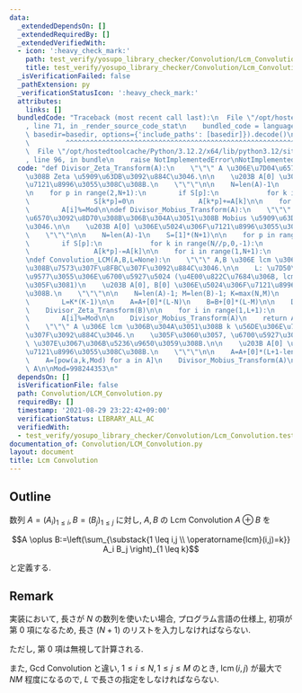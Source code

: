 ```yaml
---
data:
  _extendedDependsOn: []
  _extendedRequiredBy: []
  _extendedVerifiedWith:
  - icon: ':heavy_check_mark:'
    path: test_verify/yosupo_library_checker/Convolution/Lcm_Convolution.test.py
    title: test_verify/yosupo_library_checker/Convolution/Lcm_Convolution.test.py
  _isVerificationFailed: false
  _pathExtension: py
  _verificationStatusIcon: ':heavy_check_mark:'
  attributes:
    links: []
  bundledCode: "Traceback (most recent call last):\n  File \"/opt/hostedtoolcache/Python/3.12.2/x64/lib/python3.12/site-packages/onlinejudge_verify/documentation/build.py\"\
    , line 71, in _render_source_code_stat\n    bundled_code = language.bundle(stat.path,\
    \ basedir=basedir, options={'include_paths': [basedir]}).decode()\n          \
    \         ^^^^^^^^^^^^^^^^^^^^^^^^^^^^^^^^^^^^^^^^^^^^^^^^^^^^^^^^^^^^^^^^^^^^^^^^^^^^^^^^^\n\
    \  File \"/opt/hostedtoolcache/Python/3.12.2/x64/lib/python3.12/site-packages/onlinejudge_verify/languages/python.py\"\
    , line 96, in bundle\n    raise NotImplementedError\nNotImplementedError\n"
  code: "def Divisor_Zeta_Transform(A):\n    \"\"\" A \u306E\u7D04\u6570\u3092\u8D70\
    \u308B Zeta \u5909\u63DB\u3092\u884C\u3046.\n\n    \u203B A[0] \u306E\u5024\u306F\
    \u7121\u8996\u3055\u308C\u308B.\n    \"\"\"\n\n    N=len(A)-1\n    S=[1]*(N+1)\n\
    \n    for p in range(2,N+1):\n        if S[p]:\n            for k in range(1,N//p+1):\n\
    \                S[k*p]=0\n                A[k*p]+=A[k]\n\n    for i in range(1,N+1):\n\
    \        A[i]%=Mod\n\ndef Divisor_Mobius_Transform(A):\n    \"\"\" A \u306E\u7D04\
    \u6570\u3092\u8D70\u308B\u306B\u304A\u3051\u308B Mobius \u5909\u63DB\u3092\u884C\
    \u3046.\n\n    \u203B A[0] \u306E\u5024\u306F\u7121\u8996\u3055\u308C\u308B.\n\
    \    \"\"\"\n\n    N=len(A)-1\n    S=[1]*(N+1)\n\n    for p in range(2,N+1):\n\
    \        if S[p]:\n            for k in range(N//p,0,-1):\n                S[k*p]=0\n\
    \                A[k*p]-=A[k]\n\n    for i in range(1,N+1):\n        A[i]%=Mod\n\
    \ndef Convolution_LCM(A,B,L=None):\n    \"\"\" A,B \u306E lcm \u306B\u304A\u3051\
    \u308B\u7573\u307F\u8FBC\u307F\u3092\u884C\u3046.\n\n    L: \u7D50\u679C\u306E\
    \u9577\u3055\u306E\u6700\u5927\u5024 (\u4E00\u822C\u7684\u306B, lcm(n,m)<=nm \u306A\
    \u305F\u3081)\n    \u203B A[0], B[0] \u306E\u5024\u306F\u7121\u8996\u3055\u308C\
    \u308B.\n    \"\"\"\n\n    N=len(A)-1; M=len(B)-1; K=max(N,M)\n    if L==None:\n\
    \        L=K*(K-1)\n\n    A=A+[0]*(L-N)\n    B=B+[0]*(L-M)\n\n    Divisor_Zeta_Transform(A)\n\
    \    Divisor_Zeta_Transform(B)\n\n    for i in range(1,L+1):\n        A[i]*=B[i]\n\
    \        A[i]%=Mod\n\n    Divisor_Mobius_Transform(A)\n    return A\n\ndef Convolution_Power_LCM(A,k,L):\n\
    \    \"\"\" A \u306E lcm \u306B\u304A\u3051\u308B k \u56DE\u306E\u7573\u307F\u8FBC\
    \u307F\u3092\u884C\u3046.\n    \u305F\u3060\u3057, \u6700\u5927\u3067\u3082 L\
    \ \u307E\u3067\u306B\u5236\u9650\u3059\u308B.\n\n    \u203B A[0] \u306E\u5024\u306F\
    \u7121\u8996\u3055\u308C\u308B.\n    \"\"\"\n\n    A=A+[0]*(L+1-len(A))\n    Divisor_Zeta_Transform(A)\n\
    \    A=[pow(a,k,Mod) for a in A]\n    Divisor_Mobius_Transform(A)\n    return\
    \ A\n\nMod=998244353\n"
  dependsOn: []
  isVerificationFile: false
  path: Convolution/LCM_Convolution.py
  requiredBy: []
  timestamp: '2021-08-29 23:22:42+09:00'
  verificationStatus: LIBRARY_ALL_AC
  verifiedWith:
  - test_verify/yosupo_library_checker/Convolution/Lcm_Convolution.test.py
documentation_of: Convolution/LCM_Convolution.py
layout: document
title: Lcm Convolution
---
```


## Outline

数列 $A=(A_i)_{1 \leq i}, B=(B_j)_{1 \leq j}$ に対し, $A,B$ の Lcm Convolution $A \oplus B$ を

$$A \oplus B:=\left(\sum_{\substack{1 \leq i,j \\ \operatorname{lcm}(i,j)=k}} A_i B_j \right)_{1 \leq k}$$

と定義する.

## Remark

実装において, 長さが $N$ の数列を使いたい場合, プログラム言語の仕様上, 初項が第 $0$ 項になるため, 長さ $(N+1)$ のリストを入力しなければならない.

ただし, 第 $0$ 項は無視して計算される.

また, Gcd Convolution と違い, $1 \leq i \leq N, 1 \leq j \leq M$ のとき, $\operatorname{lcm}(i,j)$ が最大で $NM$ 程度になるので, $L$ で長さの指定をしなければならない.
